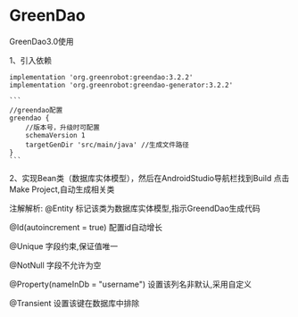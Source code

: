 # GreenDao
GreenDao3.0使用

1、引入依赖

    implementation 'org.greenrobot:greendao:3.2.2'
    implementation 'org.greenrobot:greendao-generator:3.2.2'
    
    ```
    //greendao配置
    greendao {
        //版本号，升级时可配置
        schemaVersion 1
        targetGenDir 'src/main/java' //生成文件路径
    }
    ```
    
2、实现Bean类（数据库实体模型），然后在AndroidStudio导航栏找到Build  点击Make Project,自动生成相关类


注解解析:
@Entity 标记该类为数据库实体模型,指示GreendDao生成代码

@Id(autoincrement = true) 配置id自动增长

@Unique 字段约束,保证值唯一

@NotNull 字段不允许为空

@Property(nameInDb = "username") 设置该列名非默认,采用自定义

@Transient 设置该键在数据库中排除

    
